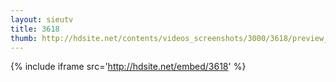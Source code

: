 ```yaml
---
layout: sieutv
title: 3618
thumb: http://hdsite.net/contents/videos_screenshots/3000/3618/preview_360p.mp4.jpg
---
```

{% include iframe src='http://hdsite.net/embed/3618' %}
 
